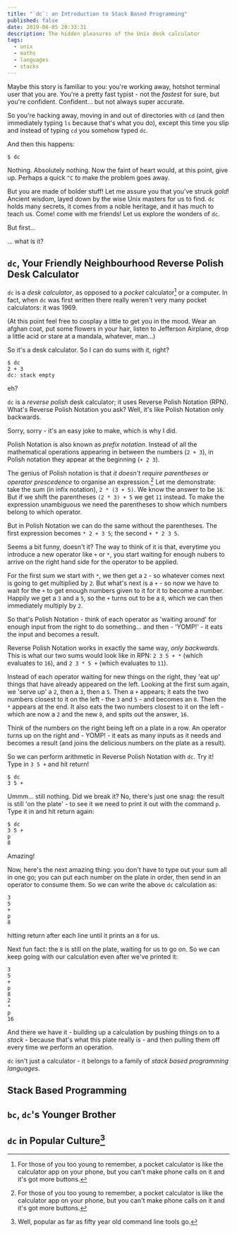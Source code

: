 ```yaml
---
title: "`dc`: an Introduction to Stack Based Programming"
published: false
date: 2019-06-05 20:33:31
description: The hidden pleasures of the Unix desk calculator
tags:
  - unix
  - maths
  - languages
  - stacks
---
```


Maybe this story is familiar to you: you're working away, hotshot terminal user
that you are. You're a pretty fast typist - not the _fastest_ for sure, but
you're confident. Confident... but not always super accurate.

So you're hacking away, moving in and out of directories with `cd` (and then
immediately typing `ls` because that's what you do), except this time you slip
and instead of typing `cd` you somehow typed `dc`.

And then this happens:


```shell
$ dc

```

Nothing. Absolutely nothing. Now the faint of heart would, at this point, give
up. Perhaps a quick `^C` to make the problem goes away.

But you are made of bolder stuff! Let me assure you that you've struck _gold_!
Ancient wisdom, layed down by the wise Unix masters for us to find. `dc` holds
many secrets, it comes from a noble heritage, and it has much to teach us. Come!
come with me friends! Let us explore the wonders of `dc`.

But first...

... what is it?

## `dc`, Your Friendly Neighbourhood Reverse Polish Desk Calculator

`dc` is a _desk calculator_, as opposed to a _pocket_ calculator[^1] or a computer.
In fact, when `dc` was first written there really weren't very many pocket
calculators: it was 1969.

(At this point feel free to cosplay a little to get you in the mood. Wear an
afghan coat, put some flowers in your hair, listen to Jefferson Airplane, drop
a little acid or stare at a mandala, whatever, man...)

So it's a desk calculator. So I can do sums with it, right?

```shell
$ dc
2 + 3
dc: stack empty
```

eh?

`dc` is a _reverse polish_ desk calculator; it uses Reverse Polish Notation
(RPN). What's Reverse Polish Notation you ask? Well, it's like Polish Notation
only backwards.

Sorry, sorry - it's an easy joke to make, which is why I did.

Polish Notation is also known as _prefix notation_. Instead of all the
mathematical operations appearing in between the numbers (`2 + 3`), in Polish
notation they appear at the beginning (`+ 2 3`).

The genius of Polish notation is that _it doesn't require parentheses or
operator prescedence_  to organise an expression.[^1] Let me demonstrate: take
the sum (in infix notation), `2 * (3 + 5)`. We know the answer to be `16`. But
if we shift the parentheses `(2 * 3) + 5` we get `11` instead. To make the
expression unambiguous we need the parentheses to show which numbers belong to
which operator.

But in Polish Notation we can do the same without the parentheses. The first
expression becomes `* 2 + 3 5`; the second `+ * 2 3 5`.

Seems a bit funny, doesn't it? The way to think of it is that, everytime you
introduce a new operator like `+` or `*`, you start waiting for enough nubers to
arrive on the right hand side for the operator to be applied.

For the first sum we start with `*`, we then get a `2` - so whatever comes next
is going to get multiplied by `2`. But what's next is a `+` - so now we have to
wait for the `+` to get enough numbers given to it for it to become a number.
Happily we get a `3` and a `5`, so the `+` turns out to be a `8`, which we can
then immediately multiply by `2`.

So that's Polish Notation - think of each operator as 'waiting around' for
enough input from the right to do something... and then - 'YOMP!' - it eats the
input and becomes a result.

Reverse Polish Notation works in exactly the same way, _only backwards_. This is
what our two sums would look like in RPN: `2 3 5 + *` (which evaluates to `16`),
and `2 3 * 5 +` (which evaluates to `11`).

Instead of each operator waiting for new things on the right, they 'eat up'
things that have already appeared on the left. Looking at the first sum again,
we 'serve up' a `2`, then a `3`, then a `5`. Then a `+` appears; it eats the two
numbers closest to it on the left - the `3` and `5` - and becomes an `8`. Then
the `*` appears at the end. It also eats the two numbers closest to it on the
left - which are now a `2` and the new `8`, and spits out the answer, `16`.

Think of the numbers on the right being left on a plate in a row. An operator
turns up on the right and - YOMP! - it eats as many inputs as it needs and
becomes a result (and joins the delicious numbers on the plate as a result).

So we can perform arithmetic in Reverse Polish Notation with `dc`. Try it! Type
in `3 5 +` and hit return!

```shell
$ dc
3 5 +

```

Ummm... still nothing. Did we break it? No, there's just one snag: the result is
still 'on the plate' - to see it we need to print it out with the command `p`.
Type it in and hit return again:

```shell
$ dc
3 5 +
p
8
```

Amazing!

Now, here's the next amazing thing: you don't have to type out your sum all in
one go; you can put each number on the plate in order, then send in an operator
to consume them. So we can write the above `dc` calculation as:

```shell
3
5
+
p
8
```

hitting return after each line until it prints an `8` for us.

Next fun fact: the `8` is still on the plate, waiting for us to go on. So we can
keep going with our calculation even after we've printed it:

```shell
3
5
+
p
8
2
*
p
16
```

And there we have it - building up a calculation by pushing things on to
a _stack_ - because that's what this plate really is - and then pulling them off
every time we perform an operation.

`dc` isn't just a calculator - it belongs to a family of  _stack based
programming languages_.

## Stack Based Programming

## `bc`, `dc`'s Younger Brother

## `dc` in Popular Culture[^3]



[^1]: For those of you too young to remember, a pocket calculator is like the
  calculator app on your phone, but you can't make phone calls on it and it's
  got more buttons.
[^1]: Ironically, the most popular family of programming languages that uses
  Polish Notation is Lisp, _which is full of parentheses_.
[^3]: Well, popular as far as fifty year old command line tools go.